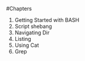 #Chapters
1. Getting Started with BASH
2. Script shebang
3. Navigating Dir
4. Listing
5. Using Cat
6. Grep

